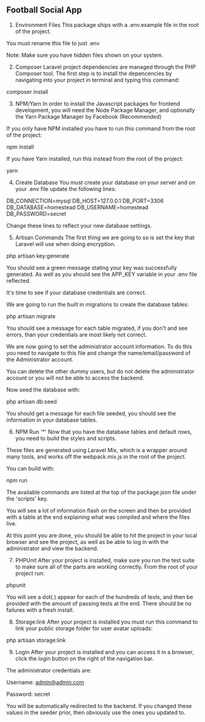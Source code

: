 ## Football Social App

1. Environment Files
   This package ships with a .env.example file in the root of the project.

You must rename this file to just .env

Note: Make sure you have hidden files shown on your system.

2. Composer
   Laravel project dependencies are managed through the PHP Composer tool. The first step is to install the depencencies by navigating into your project in terminal and typing this command:

composer install

3. NPM/Yarn
   In order to install the Javascript packages for frontend development, you will need the Node Package Manager, and optionally the Yarn Package Manager by Facebook (Recommended)

If you only have NPM installed you have to run this command from the root of the project:

npm install

If you have Yarn installed, run this instead from the root of the project:

yarn

4. Create Database
   You must create your database on your server and on your .env file update the following lines:

DB_CONNECTION=mysql
DB_HOST=127.0.0.1
DB_PORT=3306
DB_DATABASE=homestead
DB_USERNAME=homestead
DB_PASSWORD=secret

Change these lines to reflect your new database settings.

5. Artisan Commands
   The first thing we are going to so is set the key that Laravel will use when doing encryption.

php artisan key:generate

You should see a green message stating your key was successfully generated. As well as you should see the APP_KEY variable in your .env file reflected.

It's time to see if your database credentials are correct.

We are going to run the built in migrations to create the database tables:

php artisan migrate

You should see a message for each table migrated, if you don't and see errors, than your credentials are most likely not correct.

We are now going to set the administrator account information. To do this you need to navigate to this file and change the name/email/password of the Administrator account.

You can delete the other dummy users, but do not delete the administrator account or you will not be able to access the backend.

Now seed the database with:

php artisan db:seed

You should get a message for each file seeded, you should see the information in your database tables.

6. NPM Run '\*'
   Now that you have the database tables and default rows, you need to build the styles and scripts.

These files are generated using Laravel Mix, which is a wrapper around many tools, and works off the webpack.mix.js in the root of the project.

You can build with:

npm run <command>

The available commands are listed at the top of the package.json file under the 'scripts' key.

You will see a lot of information flash on the screen and then be provided with a table at the end explaining what was compiled and where the files live.

At this point you are done, you should be able to hit the project in your local browser and see the project, as well as be able to log in with the administrator and view the backend.

7. PHPUnit
   After your project is installed, make sure you run the test suite to make sure all of the parts are working correctly. From the root of your project run:

phpunit

You will see a dot(.) appear for each of the hundreds of tests, and then be provided with the amount of passing tests at the end. There should be no failures with a fresh install.

8. Storage:link
   After your project is installed you must run this command to link your public storage folder for user avatar uploads:

php artisan storage:link

9. Login
   After your project is installed and you can access it in a browser, click the login button on the right of the navigation bar.

The administrator credentials are:

Username: admin@admin.com

Password: secret

You will be automatically redirected to the backend. If you changed these values in the seeder prior, then obviously use the ones you updated to.
